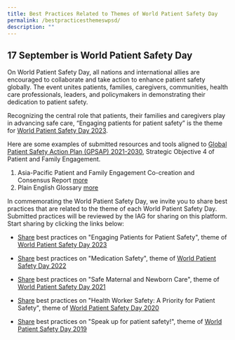 ```yaml
---
title: Best Practices Related to Themes of World Patient Safety Day
permalink: /bestpracticesthemeswpsd/
description: ""
---
```

17 September is World Patient Safety Day
------------------------------
On World Patient Safety Day, all nations and international allies are encouraged to collaborate and take action to enhance patient safety globally. The event unites patients, families, caregivers, communities, health care professionals, leaders, and policymakers in demonstrating their dedication to patient safety. 

Recognizing the central role that patients, their families and caregivers play in advancing safe care, “Engaging patients for patient safety” is the theme for [World Patient Safety Day 2023](https://www.who.int/campaigns/world-patient-safety-day/2023). 

Here are some examples of submitted resources and tools aligned to [Global Patient Safety Action Plan (GPSAP) 2021-2030](https://www.who.int/teams/integrated-health-services/patient-safety/policy/global-patient-safety-action-plan), Strategic Objective 4 of Patient and Family Engagement.

1. Asia-Pacific Patient and Family Engagement Co-creation and Consensus Report [more](/tools-and-resources/tools-and-resources/patientfamilyconsensus/)
2. Plain English Glossary [more](/tools-and-resources/tools-and-resources/plainenglishglossary/)

In commemorating the World Patient Safety Day, we invite you to share best practices that are related to the theme of each World Patient Safety Day. Submitted practices will be reviewed by the IAG for sharing on this platform. Start sharing by clicking the links below: 

*   [Share](https://for.sg/engagingpatientsforpatientsafetywpsd2023) best practices on "Engaging Patients for Patient Safety", theme of [World Patient Safety Day 2023](https://www.who.int/campaigns/world-patient-safety-day/2023)

*  [Share](https://form.gov.sg/64e447f20e024d001139dcc5) best practices on "Medication Safety", theme of [World Patient Safety Day 2022](https://www.who.int/campaigns/world-patient-safety-day/2022)

*  [Share](https://form.gov.sg/64e449ba3f58260013c32bb7) best practices on "Safe Maternal and Newborn Care", theme of [World Patient Safety Day 2021](https://www.who.int/campaigns/world-patient-safety-day/2021)

*  [Share](https://form.gov.sg/64e44ab4c98c410011f5de95) best practices on "Health Worker Safety: A Priority for Patient Safety", theme of [World Patient Safety Day 2020](https://www.who.int/campaigns/world-patient-safety-day/2020)

*  [Share](https://form.gov.sg/64e44b7c3f58260013c371bf) best practices on "Speak up for patient safety!", theme of  [World Patient Safety Day 2019](https://www.who.int/campaigns/world-patient-safety-day/2019)